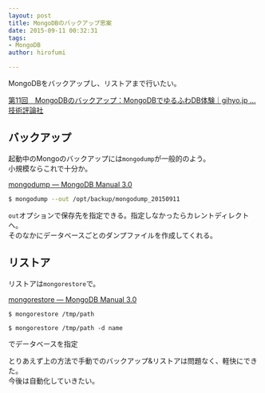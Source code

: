 ```yaml
---
layout: post
title: MongoDBのバックアップ思案
date: 2015-09-11 00:32:31
tags:
- MongoDB
author: hirofumi

---
```

MongoDBをバックアップし、リストアまで行いたい。

[第11回　MongoDBのバックアップ：MongoDBでゆるふわDB体験｜gihyo.jp … 技術評論社](http://gihyo.jp/dev/serial/01/mongodb/0011)

## バックアップ

起動中のMongoのバックアップには`mongodump`が一般的のよう。  
小規模ならこれで十分か。

[mongodump — MongoDB Manual 3.0](http://docs.mongodb.org/manual/reference/program/mongodump/)

```bash
$ mongodump --out /opt/backup/mongodump_20150911
```

`out`オプションで保存先を指定できる。指定しなかったらカレントディレクトへ。  
そのなかにデータベースごとのダンプファイルを作成してくれる。

## リストア

リストアは`mongorestore`で。

[mongorestore — MongoDB Manual 3.0](http://docs.mongodb.org/manual/reference/program/mongorestore/)

```bash
$ mongorestore /tmp/path
```

```shell
$ mongorestore /tmp/path -d name
```

でデータベースを指定

とりあえず上の方法で手動でのバックアップ&リストアは問題なく、軽快にできた。  
今後は自動化していきたい。